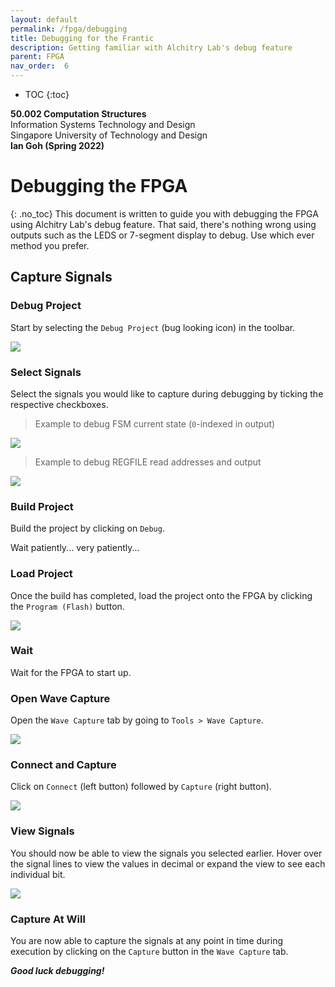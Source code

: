 ```yaml
---
layout: default
permalink: /fpga/debugging
title: Debugging for the Frantic
description: Getting familiar with Alchitry Lab's debug feature
parent: FPGA
nav_order:  6
---
```



* TOC
{:toc}

**50.002 Computation Structures**
<br>
Information Systems Technology and Design
<br>
Singapore University of Technology and Design
<br>
**Ian Goh (Spring 2022)**

# Debugging the FPGA
{: .no_toc}
This document is written to guide you with debugging the FPGA using Alchitry Lab's debug feature. That said, there's nothing wrong using outputs such as the LEDS or 7-segment display to debug. Use which ever method you prefer.

## Capture Signals
### Debug Project
Start by selecting the `Debug Project` (bug looking icon) in the toolbar.

<img src="/50002/assets/contentimage/debug_fpga/debug_icon.png"  class="center_full"/>


### Select Signals
Select the signals you would like to capture during debugging by ticking the respective checkboxes.

> Example to debug FSM current state (`0`-indexed in output)

<img src="/50002/assets/contentimage/debug_fpga/game_fsm.png"  class="center_full"/>


> Example to debug REGFILE read addresses and output

<img src="/50002/assets/contentimage/debug_fpga/regfile.png"  class="center_full"/>

### Build Project
Build the project by clicking on `Debug`.

Wait patiently... very patiently...

### Load Project
Once the build has completed, load the project onto the FPGA by clicking the `Program (Flash)` button.

<img src="/50002/assets/contentimage/debug_fpga/flash_icon.png"  class="center_full"/>

### Wait
Wait for the FPGA to start up.

### Open Wave Capture
Open the `Wave Capture` tab by going to `Tools > Wave Capture`.

<img src="/50002/assets/contentimage/debug_fpga/wave_capture.png"  class="center_full"/>

### Connect and Capture
Click on `Connect` (left button) followed by `Capture` (right button).

<img src="/50002/assets/contentimage/debug_fpga/conn_capture.png"  class="center_full"/>

### View Signals
You should now be able to view the signals you selected earlier. Hover over the signal lines to view the values in decimal or expand the view to see each individual bit.

<img src="/50002/assets/contentimage/debug_fpga/wave_capture_signals.png"  class="center_full"/>

### Capture At Will
You are now able to capture the signals at any point in time during execution by clicking on the `Capture` button in the `Wave Capture` tab.


***Good luck debugging!***






